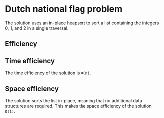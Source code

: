 # Dutch national flag problem #
The solution uses an in-place heapsort to sort a list containing the integers 0, 1, and 2 in a single traversal.

## Efficiency ##

## Time efficiency ##
The time efficiency of the solution is `O(n)`.

## Space efficiency ##
The solution sorts the list in-place, meaning that no additional data structures are required. This makes the space efficiency of the solution `O(1)`.
